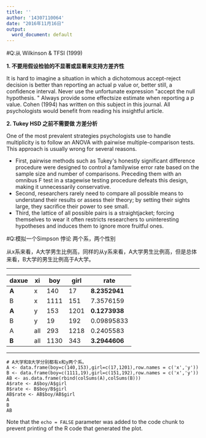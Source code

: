 ```yaml
---
title: ''
author: '14307110064'
date: "2016年11月16日"
output:
  word_document: default
---
```





#Q:从 Wilkinson & TFSI (1999)

**1. 不要用假设检验的不显著或显著来支持方差齐性**

It is hard to imagine a situation in which a dichotomous accept-reject decision is better than reporting an actual p value or, better still, a confidence interval. Never use the unfortunate expression "accept the null hypothesis. " Always provide some effectsize estimate when reporting a p value. Cohen (1994) has written on this subject in this journal. All psychologists would benefit from reading his insightful article.

**2. Tukey HSD 之前不需要做 方差分析**

One of the most prevalent strategies psychologists use to handle multiplicity is to follow an ANOVA with pairwise multiple-comparison tests. This approach is usually wrong for several reasons. 

- First, pairwise methods such as Tukey's honestly significant difference procedure were designed to control a familywise error rate based on the sample size and number of comparisons. Preceding them with an omnibus F test in a stagewise testing procedure defeats this design, making it unnecessarily conservative. 
- Second, researchers rarely need to compare all possible means to understand their results or assess their theory; by setting their sights large, they sacrifice their power to see small. 
- Third, the lattice of all possible pairs is a straightjacket; forcing themselves to wear it often restricts researchers to uninteresting hypotheses and induces them to ignore more fruitful ones.





#Q:模拟一个Simpson 悖论 两个系，两个性别


从x系来看，A大学男生比例高，同样的从y系来看，A大学男生比例高，但是总体来看，B大学的男生比例高于A大学。

-----

daxue|xi|boy|girl|rate
-----|--|---|----|----
**A**|x| 140|17| **8.2352941**
B|x| 1111|  151| 7.3576159
**A**|y| 153 |1201| **0.1273938**
B|y|19 | 192|0.09895833
A|all|293| 1218 |0.2405583
**B**|all|1130 | 343| **3.2944606**

-----

```{r,echo = FALSE}
# A大学和B大学分别都有x和y两个系。
A <- data.frame(boy=c(140,153),girl=c(17,1201),row.names = c('x','y'))
B <- data.frame(boy=c(1111,19),girl=c(151,192),row.names = c('x','y'))
AB <- as.data.frame(rbind(colSums(A),colSums(B)))
A$rate <- A$boy/A$girl
B$rate <- B$boy/B$girl
AB$rate <- AB$boy/AB$girl
A
B
AB
``````


Note that the `echo = FALSE` parameter was added to the code chunk to prevent printing of the R code that generated the plot.
